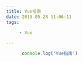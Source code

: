 ```yaml
---
title: Vue指南
date: 2019-05-28 11:06:11
tags:

     - Vue

---
```


``` js
      console.log('Vue指南')
```
